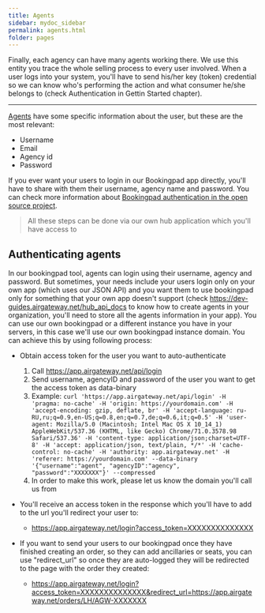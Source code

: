 ```yaml
---
title: Agents
sidebar: mydoc_sidebar
permalink: agents.html
folder: pages
---
```


Finally, each agency can have many agents working there. We use this entity you trace the whole selling process to every user involved. When a user logs into your system, you'll have to send his/her key (token) credential so we can know who's performing the action and what consumer he/she belongs to (check Authentication in Gettin Started chapter).

---

[Agents](https://hub.airgateway.net/api/static/swagger-ui/#!/Agents/post_agents) have some specific information about the user, but these are the most relevant:

- Username
- Email
- Agency id
- Password

If you ever want your users to login in our Bookingpad app directly, you'll have to share with them their username, agency name and password. You can check more information about [Bookingpad authentication in the open source project](https://github.com/AirGateway/bookingpad-web).

> All these steps can be done via our own hub application which you'll have access to

## Authenticating agents

In our bookingpad tool, agents can login using their username, agency and password. But sometimes, your needs include your users login only on your own app (which uses our JSON API) and you want them to use bookingpad only for something that your own app doesn't support (check https://dev-guides.airgateway.net/hub_api_docs to know how to create agents in your organization, you'll need to store all the agents information in your app). You can use our own bookingpad or a different instance you have in your servers, in this case we'll use our own bookingpad instance domain.
You can achieve this by using following process:

- Obtain access token for the user you want to auto-authenticate

  1. Call https://app.airgateway.net/api/login
  2. Send username, agencyID and password of the user you want to get the access token as data-binary
  3. Example: `curl 'https://app.airgateway.net/api/login' -H 'pragma: no-cache' -H 'origin: https://yourdomain.com' -H 'accept-encoding: gzip, deflate, br' -H 'accept-language: ru-RU,ru;q=0.9,en-US;q=0.8,en;q=0.7,de;q=0.6,it;q=0.5' -H 'user-agent: Mozilla/5.0 (Macintosh; Intel Mac OS X 10_14_1) AppleWebKit/537.36 (KHTML, like Gecko) Chrome/71.0.3578.98 Safari/537.36' -H 'content-type: application/json;charset=UTF-8' -H 'accept: application/json, text/plain, */*' -H 'cache-control: no-cache' -H 'authority: app.airgateway.net' -H 'referer: https://yourdomain.com' --data-binary '{"username":"agent", "agencyID":"agency", "password":"XXXXXXX"}' --compressed`
  4. In order to make this work, please let us know the domain you'll call us from

- You'll receive an access token in the response which you'll have to add to the url you'll redirect your user to:

  - https://app.airgateway.net/login?access_token=XXXXXXXXXXXXXX

- If you want to send your users to our bookingpad once they have finished creating an order, so they can add ancillaries or seats, you can use "redirect_url" so once they are auto-logged they will be redirected to the page with the order they created:

  - https://app.airgateway.net/login?access_token=XXXXXXXXXXXXXX&redirect_url=https://app.airgateway.net/orders/LH/AGW-XXXXXXX
